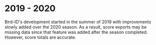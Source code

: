 # 2019 - 2020
Bird-ID's development started in the summer of 2019 with improvements slowly added over the 2020 season. As a result, score exports may be missing data since that feature was added after the season completed. However, score totals are accurate.
